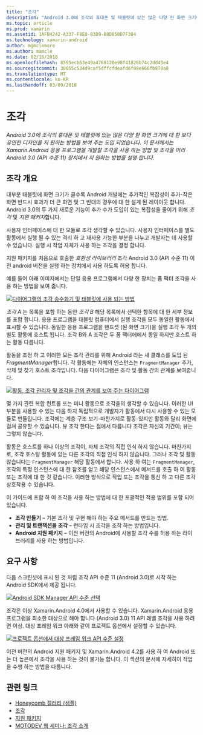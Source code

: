 ```yaml
---
title: "조각"
description: "Android 3.0에 조각의 휴대폰 및 태블릿에 있는 많은 다양 한 화면 크기에 대 한 보다 유연한 디자인을 지 원하는 방법을 보여 주는 도입 되었습니다. 이 문서에서는 Xamarin.Android 응용 프로그램을 개발할 조각을 사용 하는 방법 및 조각을 미리 Android 3.0 (API 수준 11) 장치에서 지 원하는 방법을 설명 합니다."
ms.topic: article
ms.prod: xamarin
ms.assetid: 1AFB4242-A337-F8E0-83D9-B8D850D7F384
ms.technology: xamarin-android
author: mgmclemore
ms.author: mamcle
ms.date: 02/16/2018
ms.openlocfilehash: 8595ecb63e49a4768120e98f41826b74c2dd43e4
ms.sourcegitcommit: 30055c534d9caf5dffcfdeafd6f08e666fb870a8
ms.translationtype: MT
ms.contentlocale: ko-KR
ms.lasthandoff: 03/09/2018
---
```

# <a name="fragments"></a>조각

_Android 3.0에 조각의 휴대폰 및 태블릿에 있는 많은 다양 한 화면 크기에 대 한 보다 유연한 디자인을 지 원하는 방법을 보여 주는 도입 되었습니다. 이 문서에서는 Xamarin.Android 응용 프로그램을 개발할 조각을 사용 하는 방법 및 조각을 미리 Android 3.0 (API 수준 11) 장치에서 지 원하는 방법을 설명 합니다._

## <a name="fragments-overview"></a>조각 개요

대부분 태블릿에 화면 크기가 클수록 Android 개발에는 추가적인 복잡성이 추가-작은 화면 반드시 효과가 더 큰 화면 및 그 반대의 경우에 대 한 설계 된 레이아웃 합니다. Android 3.0의 두 가지 새로운 기능이 추가 수가 도입이 있는 복잡성을 줄이기 위해 *조각* 및 *지원 패키지*합니다.

사용자 인터페이스에 대 한 모듈로 조각 생각할 수 있습니다. 사용자 인터페이스를 별도 활동에서 실행 될 수 있는 격리 하 고 재사용 가능한 부분을 나누고 개발자는 데 사용할 수 있습니다. 실행 시 작업 자체가 사용 하는 조각을 결정 합니다.

지원 패키지를 처음으로 호출한 *호환성 라이브러리* 조각 Android 3.0 (API 수준 11) 이전 android 버전을 실행 하는 장치에서 사용 하도록 허용 합니다.

예를 들어 아래 이미지에서는 단일 응용 프로그램에서 다양 한 장치는 폼 팩터 조각을 사용 하는 방법을 보여 줍니다.

[![다이어그램의 조각 송수화기 및 태블릿에 사용 되는 방법](images/00.png)](images/00.png#lightbox)

*조각 A* 는 목록을 포함 하는 동안 *조각 B* 해당 목록에서 선택한 항목에 대 한 세부 정보를 포함 합니다. 응용 프로그램을 태블릿 컴퓨터에서 실행 조각을 모두 동일한 활동에서 표시할 수 있습니다. 동일한 응용 프로그램을 핸드셋 (된 화면 크기)을 실행 조각 두 개의 별도 활동에 호스트 됩니다. 조각 B와 A 조각은 두 폼 팩터에에서 동일 하지만 호스트 하는 활동 다릅니다.

활동을 조정 하 고 이러한 모든 조각 관리를 위해 Android 라는 새 클래스를 도입 된 *FragmentManager*합니다. 각 활동에는 자체의 인스턴스는 `FragmentManager` 추가, 삭제 및 찾기 호스트 조각입니다. 다음 다이어그램은 조각 및 활동 간의 관계를 보여줍니다.

[![활동, 조각 관리자 및 조각을 간의 관계를 보여 주는 다이어그램](images/01.png)](images/01.png#lightbox)

몇 가지 관련 복합 컨트롤 또는 미니 활동으로 조각을의 생각할 수 있습니다. 이러한 UI 부분을 사용할 수 있는 다음 하지 독립적으로 개발자가 활동에서 다시 사용할 수 있는 모듈로 번들입니다. 조각에는 계층 구조 보기-마찬가지로 활동-있지만 활동와 달리 화면에 걸쳐 공유할 수 있습니다. 뷰 조각 한다는 점에서 다릅니다 조각은 자신의 기간이; 뷰는 그렇지 않습니다.

활동은 호스트를 하나 이상의 조각이, 자체 조각의 직접 인식 하지 않습니다. 마찬가지로, 조각 호스팅 활동에 있는 다른 조각의 직접 인식 하지 않습니다. 그러나 조각 및 활동 않습니다는 `FragmentManager` 해당 활동에서 합니다. 사용 하 여는 `FragmentManager`, 조각의 특정 인스턴스에 대 한 참조를 얻고 해당 인스턴스에서 메서드를 호출 하 여 활동 또는 조각에 대 한 것 같습니다. 이러한 방식으로 작업 또는 조각을 통신 하 고 다른 조각 상호작용 수 있습니다.

이 가이드에 포함 하 여 조각을 사용 하는 방법에 대 한 포괄적인 적용 범위를 포함 되어 있습니다.

-   **조각 만들기** – 기본 조각 및 구현 해야 하는 주요 메서드를 만드는 방법.
-   **관리 및 트랜잭션을 조각** – 런타임 시 조각을 조작 하는 방법입니다.
-   **Android 지원 패키지** – 이전 버전의 Android에 사용할 조각 수를 허용 하는 라이브러리를 사용 하는 방법입니다.


## <a name="requirements"></a>요구 사항

다음 스크린샷에 표시 된 것 처럼 조각 API 수준 11 (Android 3.0)로 시작 하는 Android SDK에서 제공 됩니다.

[![Android SDK Manager API 수준 선택](images/02.png)](images/02.png#lightbox)

조각은 이상 Xamarin.Android 4.0에서 사용할 수 있습니다. Xamarin.Android 응용 프로그램을 최소한 대상으로 해야 합니다 (Android 3.0) 11 API 레벨 조각을 사용 하려면 이상. 대상 프레임 워크 아래와 같이 프로젝트 옵션에서 설정할 수 있습니다.

[![프로젝트 옵션에서 대상 프레임 워크 API 수준 설정](images/03.png)](images/03.png#lightbox)

이전 버전의 Android 지원 패키지 및 Xamarin.Android 4.2를 사용 하 여 Android 또는 더 높은에서 조각을 사용 하는 것이 불가능 합니다. 이 섹션의 문서에 자세히이 작업을 수행 하는 방법을 다룹니다.


## <a name="related-links"></a>관련 링크

- [Honeycomb 갤러리 (샘플)](https://developer.xamarin.com/samples/monodroid/HoneycombGallery)
- [조각](http://developer.android.com/guide/topics/fundamentals/fragments.html)
- [지원 패키지](http://developer.android.com/sdk/compatibility-library.html)
- [MOTODEV 웹 세미나: 조각 소개](http://motodev.adobeconnect.com/p9h1aqk3ttn/)
